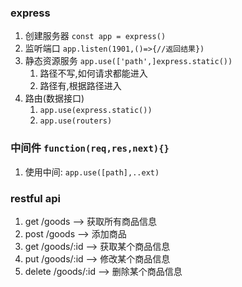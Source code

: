 ### express
1. 创建服务器 `const app = express()`
2. 监听端口 `app.listen(1901,()=>{//返回结果})`
3. 静态资源服务 `app.use(['path',]express.static())`
	1. 路径不写,如何请求都能进入
	2. 路径有,根据路径进入
4. 路由(数据接口)
	1. `app.use(express.static())`
	2. `app.use(routers)`
### 中间件 `function(req,res,next){}`
1. 使用中间: `app.use([path],..ext)`
### restful api
1. get    /goods     --> 获取所有商品信息
2. post   /goods     --> 添加商品
3. get    /goods/:id --> 获取某个商品信息
4. put    /goods/:id --> 修改某个商品信息
5. delete /goods/:id --> 删除某个商品信息